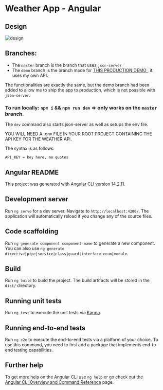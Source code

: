 # Weather App - Angular
## Design

![design](https://imgur.com/stIPvMa.png)

## Branches: 

- The `master` branch is the branch that uses `json-server`
- The `demo` branch is the branch made for <a href='https://angular-weather-app-epicode.netlify.app' target='_blank'> THIS PRODUCTION DEMO </a>, it uses my own API. 

The functionalities are exactly the same, but the demo branch had been added to allow me to ship the app to production, which is not possible with `json-server`.

### To run locally: `npm i` && `npm run dev` => only works on the `master` branch. 
The `dev` command also starts json-server as well as setups the env file. 

YOU WILL NEED A .env FILE IN YOUR ROOT PROJECT CONTAINING THE API KEY FOR THE WEATHER API. 

The syntax is as follows: 
```
API_KEY = key here, no quotes
```

## Angular README


This project was generated with [Angular CLI](https://github.com/angular/angular-cli) version 14.2.11.

## Development server

Run `ng serve` for a dev server. Navigate to `http://localhost:4200/`. The application will automatically reload if you change any of the source files.

## Code scaffolding

Run `ng generate component component-name` to generate a new component. You can also use `ng generate directive|pipe|service|class|guard|interface|enum|module`.

## Build

Run `ng build` to build the project. The build artifacts will be stored in the `dist/` directory.

## Running unit tests

Run `ng test` to execute the unit tests via [Karma](https://karma-runner.github.io).

## Running end-to-end tests

Run `ng e2e` to execute the end-to-end tests via a platform of your choice. To use this command, you need to first add a package that implements end-to-end testing capabilities.

## Further help

To get more help on the Angular CLI use `ng help` or go check out the [Angular CLI Overview and Command Reference](https://angular.io/cli) page.
